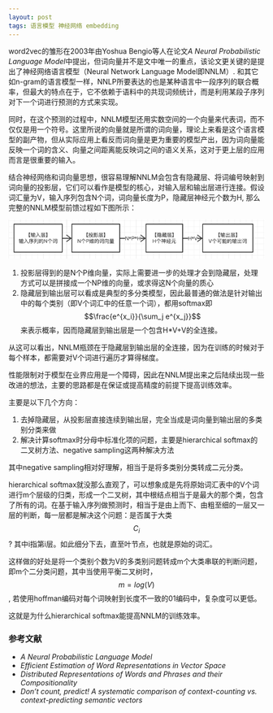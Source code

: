 ```yaml
---
layout: post
tags: 语言模型 神经网络 embedding
---
```


word2vec的雏形在2003年由Yoshua Bengio等人在论文*A Neural Probabilistic Language Model*中提出，但词向量并不是文中唯一的重点，该论文更关键的是提出了神经网络语言模型（Neural Network Language Model即NNLM）. 和其它如n-gram的语言模型一样，NNLP所要表达的也是某种语言中一段序列的联合概率，但最大的特点在于，它不依赖于语料中的共现词频统计，而是利用某段子序列对下一个词进行预测的方式来实现。

同时，在这个预测的过程中，NNLM模型还用实数空间的一个向量来代表词，而不仅仅是用一个符号。这里所说的向量就是所谓的词向量，理论上来看是这个语言模型的副产物，但从实际应用上看反而词向量是更为重要的模型产出，因为词向量能反映一个词的含义、向量之间距离能反映词之间的语义关系，这对于更上层的应用而言是很重要的输入。

结合神经网络和词向量思想，很容易理解NNLM会包含有隐藏层、将词编号映射到词向量的投影层，它们可以看作是模型的核心，对输入层和输出层进行连接。假设词汇量为V，输入序列包含N个词，词向量长度为P，隐藏层神经元个数为H, 那么完整的NNLM模型前馈过程如下图所示：

![word2vec_1](/public/word2vec_1.png)

1. 投影层得到的是N个P维向量，实际上需要进一步的处理才会到隐藏层，处理方式可以是拼接成一个NP维的向量，或求得这N个向量的质心
2. 隐藏层到输出层可以看成是典型的多分类模型，因此最普通的做法是针对输出中的每个类别（即V个词汇中的任意一个词），都用softmax即$$\frac{e^{x_i}}{\sum_j e^{x_j}}$$来表示概率，因而隐藏层到输出层是一个包含H*V+V的全连接。

从这可以看出，NNLM瓶颈在于隐藏层到输出层的全连接，因为在训练的时候对于每个样本，都需要对V个词进行遍历才算得梯度。

性能限制对于模型在业界应用是一个障碍，因此在NNLM提出来之后陆续出现一些改进的想法，主要的思路都是在保证或提高精度的前提下提高训练效率。

主要是以下几个方向：

1. 去掉隐藏层，从投影层直接连续到输出层，完全当成是词向量到输出层的多类别分类来做
2. 解决计算softmax时分母中标准化项的问题，主要是hierarchical softmax的二叉树方法、negative sampling这两种解决方法

其中negative sampling相对好理解，相当于是将多类别分类转成二元分类。

hierarchical softmax就没那么直观了，可以想象成是先将原始词汇表中的V个词进行m个层级的归类，形成一个二叉树，其中根结点相当于是最大的那个类，包含了所有的词。在基于输入序列做预测时，相当于是由上而下、由粗至细的一层又一层的判断，每一层都是解决这个问题：是否属于大类$$C_i$$? 其中i指第i层。如此细分下去，直至叶节点，也就是原始的词汇。

这样做的好处是将一个类别个数为V的多类别问题转成m个大类串联的判断问题，即m个二分类问题，其中当使用平衡二叉树时，$$m=log(V)$$, 若使用hoffman编码对每个词映射到长度不一致的01编码中，复杂度可以更低。

这就是为什么hierarchical softmax能提高NNLM的训练效率。

### 参考文献

- *A Neural Probabilistic Language Model*
- *Efficient Estimation of Word Representations in Vector Space*
- *Distributed Representations of Words and Phrases and their Compositionality*
- *Don’t count, predict! A systematic comparison of context-counting vs. context-predicting semantic vectors*
